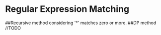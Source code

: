 # Regular Expression Matching
##Recursive method
considering '*' matches zero or more.
##DP method
//TODO